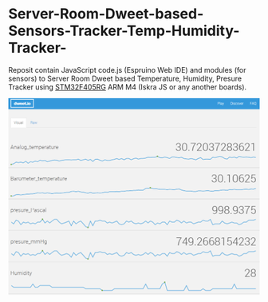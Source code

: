 # Server-Room-Dweet-based-Sensors-Tracker-Temp-Humidity-Tracker-
 Reposit contain JavaScript code.js (Espruino Web IDE) and modules (for sensors) to Server Room Dweet based Temperature, Humidity, Presure Tracker using  [STM32F405RG](https://www.st.com/en/microcontrollers-microprocessors/stm32f405rg.html) ARM M4 (Iskra JS or any another boards).

 
 ![alt text](https://github.com/Lcrypto/Server-Room-Dweet-based-Sensors-Tracker-Temp-Humidity-Tracker-/blob/main/Dweet_log.png)
